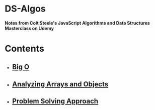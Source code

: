 # DS-Algos
#### Notes from Colt Steele's JavaScript Algorithms and Data Structures Masterclass on Udemy

# Contents
- ## [Big O](https://github.com/jamave-bot/DS-Algos/tree/main/00-Big-O)
- ## [Analyzing Arrays and Objects](https://github.com/jamave-bot/DS-Algos/tree/main/01-Analyzing_Arrays_and_Objects)
- ## [Problem Solving Approach](https://github.com/jamave-bot/DS-Algos/tree/main/02-Problem_Solving_Approach)